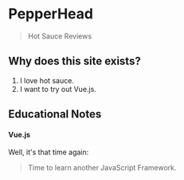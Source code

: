 # PepperHead

> Hot Sauce Reviews


## Why does this site exists?

1. I love hot sauce.
2. I want to try out Vue.js.


## Educational Notes

#### Vue.js

Well, it's that time again:

> Time to learn another JavaScript Framework.

